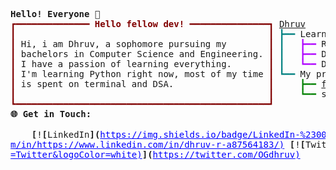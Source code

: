 <pre style="font-family:'Space Mono','DejaVu Sans Mono',consolas,'Courier New',monospace"><span style="font-weight: bold">Hello! Everyone 👋</span>
<span style="color: #800000; text-decoration-color: #800000">┏━━━━━━━━━━━━━━ </span><span style="color: #800000; text-decoration-color: #800000; font-weight: bold">Hello fellow dev!</span><span style="color: #800000; text-decoration-color: #800000"> ━━━━━━━━━━━━━━━┓</span> <a href="https://www.github.com/ogdhruv">Dhruv</a>                                
<span style="color: #800000; text-decoration-color: #800000">┃</span>                                                <span style="color: #800000; text-decoration-color: #800000">┃</span> <span style="color: #008080; text-decoration-color: #008080">┣━━ </span>Learning python                  
<span style="color: #800000; text-decoration-color: #800000">┃</span> Hi, i am Dhruv, a sophomore pursuing my        <span style="color: #800000; text-decoration-color: #800000">┃</span> <span style="color: #008080; text-decoration-color: #008080">┃   </span><span style="color: #af00ff; text-decoration-color: #af00ff">┣━━ </span>Right now on the #100DayofWeb
<span style="color: #800000; text-decoration-color: #800000">┃</span> bachelors in Computer Science and Engineering. <span style="color: #800000; text-decoration-color: #800000">┃</span> <span style="color: #008080; text-decoration-color: #008080">┃   </span><span style="color: #af00ff; text-decoration-color: #af00ff">┣━━ </span>Django and Javascript        
<span style="color: #800000; text-decoration-color: #800000">┃</span> I have a passion of learning everything.       <span style="color: #800000; text-decoration-color: #800000">┃</span> <span style="color: #008080; text-decoration-color: #008080">┃   </span><span style="color: #af00ff; text-decoration-color: #af00ff">┗━━ </span>DevOps                       
<span style="color: #800000; text-decoration-color: #800000">┃</span> I&#x27;m learning Python right now, most of my time <span style="color: #800000; text-decoration-color: #800000">┃</span> <span style="color: #008080; text-decoration-color: #008080">┗━━ </span>My projects                      
<span style="color: #800000; text-decoration-color: #800000">┃</span> is spent on terminal and DSA.                  <span style="color: #800000; text-decoration-color: #800000">┃</span> <span style="color: #008080; text-decoration-color: #008080">    </span><span style="color: #008000; text-decoration-color: #008000">┣━━ </span><a href="https://github.com/ogdhruv/faster-kid">fasterKid</a>                    
<span style="color: #800000; text-decoration-color: #800000">┃</span>                                                <span style="color: #800000; text-decoration-color: #800000">┃</span> <span style="color: #008080; text-decoration-color: #008080">    </span><span style="color: #008000; text-decoration-color: #008000">┗━━ </span>soon will add more           
<span style="color: #800000; text-decoration-color: #800000">┗━━━━━━━━━━━━━━━━━━━━━━━━━━━━━━━━━━━━━━━━━━━━━━━━┛</span>                                      
<span style="font-weight: bold">🌐 Get in Touch:</span>

    <span style="font-weight: bold">[</span>!<span style="font-weight: bold">[</span>LinkedIn<span style="font-weight: bold">](</span><span style="color: #0000ff; text-decoration-color: #0000ff; text-decoration: underline">https://img.shields.io/badge/LinkedIn-%230077B5.svg?logo=linkedin&amp;logoColor=white)</span><span style="font-weight: bold">](</span><span style="color: #0000ff; text-decoration-color: #0000ff; text-decoration: underline">https://linkedin.co</span>
<span style="color: #0000ff; text-decoration-color: #0000ff; text-decoration: underline">m/in/https://www.linkedin.com/in/dhruv-r-a87564183/)</span> <span style="font-weight: bold">[</span>!<span style="font-weight: bold">[</span>Twitter<span style="font-weight: bold">](</span><span style="color: #0000ff; text-decoration-color: #0000ff; text-decoration: underline">https://img.shields.io/badge/Twitter-%231DA1F2.svg?logo</span>
<span style="color: #0000ff; text-decoration-color: #0000ff; text-decoration: underline">=Twitter&amp;logoColor=white)</span><span style="font-weight: bold">](</span><span style="color: #0000ff; text-decoration-color: #0000ff; text-decoration: underline">https://twitter.com/OGdhruv)</span> 

</pre>
